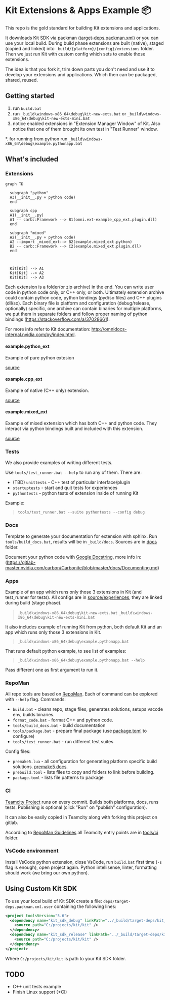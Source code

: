 # Kit Extensions & Apps Example :package:

This repo is the gold standard for building Kit extensions and applications.

It downloads Kit SDK via packman ([target-deps.packman.xml](deps/target-deps.packman.xml)) or you can use your local build. During build phase extensions are built (native), staged (copied and linked) into
`_build/{platform}/{config}/extensions` folder. Then we just run Kit with custom config which sets to enable those extensions.

The idea is that you fork it, trim down parts you don't need and use it to develop your extensions and applications. Which then can be packaged, shared, reused.


## Getting started

1. run `build.bat`
2. run `_build\windows-x86_64\debug\kit-new-exts.bat` or `_build\windows-x86_64\debug\kit-new-exts-mini.bat`
3. notice enabled extensions in "Extension Manager Window" of Kit. Also notice that one of them brought its own test in "Test Runner" window.

*. for running from python run `_build\windows-x86_64\debug\example.pythonapp.bat`

## What's included

### Extensions

```mermaid
graph TD

  subgraph "python"
  A3(__init__.py + python code)
  end

  subgraph cpp
  A1(__init__.py)
  A1 -- carb::Framework --> B1(omni.ext-example_cpp_ext.plugin.dll)
  end

  subgraph "mixed"
  A2(__init__.py + python code)
  A2 --import _mixed_ext--> B2(example.mixed_ext.python)
  B2 -- carb::Framework --> C2(example.mixed_ext.plugin.dll)
  end


  
  Kit[Kit] --> A1
  Kit[Kit] --> A2
  Kit[Kit] --> A3

```

Each extension is a folder(or zip archive) in the end. You can write user code in python code only, or C++ only, or both. Ultimately extension archive could contain python code, python bindings (pyd/so files) and C++ plugins (dll/so). Each binary file is platform and configuration (debug/release, optionally) specific, one archive can contain binaries for multiple platforms, we put them in separate folders and follow proper naming of python bindings (https://stackoverflow.com/a/37028661).

For more info refer to Kit documentation: http://omnidocs-internal.nvidia.com/py/index.html. 

#### example.python_ext

Example of pure python extesion

[source](source/extensions/example.python_ext)


#### example.cpp_ext

Example of native (C++ only) extension.

[source](source/extensions/example.cpp_ext)


#### example.mixed_ext

Example of mixed extension which has both C++ and python code. They interact via python bindings built and included with this extension.

[source](source/extensions/example.mixed_ext)


### Tests

We also provide examples of writing different tests. 

Use `tools/test_runner.bat --help` to run any of them. There are:

* (TBD) `unittests` - C++ test of particular interface/plugin
* `startuptests` - start and quit tests for experiences
* `pythontests` - python tests of extension inside of running Kit

Example:

> `tools/test_runner.bat --suite pythontests --config debug`


### Docs

Template to generate your documentation for extension with sphinx. Run `tools/build_docs.bat`, results will be in `_build/docs`. Sources are in [docs](docs) folder.

Document your python code with [Google Docstring](https://sphinxcontrib-napoleon.readthedocs.io/en/latest/example_google.html), more info in: (https://gitlab-master.nvidia.com/carbon/Carbonite/blob/master/docs/Documenting.md)


### Apps

Example of an app which runs only those 3 extensions in Kit (and test_runner for tests). All configs are in [source/experiences](source/experiences), they are linked during build (stage phase).

> `_build\windows-x86_64\debug\kit-new-exts.bat`
> `_build\windows-x86_64\debug\kit-new-exts-mini.bat`

It also includes example of running Kit from python, both default Kit and an app which runs only those 3 extensions in Kit. 

> `_build\windows-x86_64\debug\example.pythonapp.bat`

That runs default python example, to see list of examples:

> `_build\windows-x86_64\debug\example.pythonapp.bat --help`

Pass different one as first argument to run it.


### RepoMan

All repo tools are based on [RepoMan](https://omniverse.gitlab-master-pages.nvidia.com/repo/repo_man/).
Each of command can be explored with `--help` flag.
Commands:

* `build.bat` - cleans repo, stage files, generates solutions, setups vscode env, builds binaries.
* `format_code.bat` - format C++ and python code.
* `tools/build_docs.bat` - build documentation
* `tools/package.bat` - prepare final package (use [package.toml](package.toml) to configure)
* `tools/test_runner.bat` - run different test suites

Config files:

* `premake5.lua` - all configuration for generating platform specific build solutions. [premake5 docs](https://github.com/premake/premake-core/wiki).
* `prebuild.toml` - lists files to copy and folders to link before building.
* `package.toml` - lists file patterns to package

### CI

[Teamcity Project](https://teamcity.nvidia.com/project/Omniverse_KitExtensions_Example?mode=builds) runs on every commit. Builds both platforms, docs, runs tests. Publishing is optional (click "Run" on "publish" configuration).

It can also be easily copied in Teamcity along with forking this project on gitlab.

According to [RepoMan Guidelines](https://omniverse.gitlab-master-pages.nvidia.com/repo/repo_man/manual/overview.html#core-principles) all Teamcity entry points are in [tools/ci](tools/ci) folder.


### VsCode environment

Install VsCode python extension, close VsCode, run `build.bat` first time (`-s` flag is enough), open project again. Python intellisense, linter, formatting should work (we bring our own python).


## Using Custom Kit SDK

To use your local build of Kit SDK create a file: `deps/target-deps.packman.xml.user` containing the following lines:

```xml
<project toolsVersion="5.6">
  <dependency name="kit_sdk_debug" linkPath="../_build/target-deps/kit_sdk_debug">
    <source path="C:/projects/kit/kit" />
  </dependency>
  <dependency name="kit_sdk_release" linkPath="../_build/target-deps/kit_sdk_release">
    <source path="C:/projects/kit/kit" />
  </dependency>
</project>
```

Where `C:/projects/kit/kit` is path to your Kit SDK folder.

## TODO

* C++ unit tests example
* Finish Linux support (+CI)
